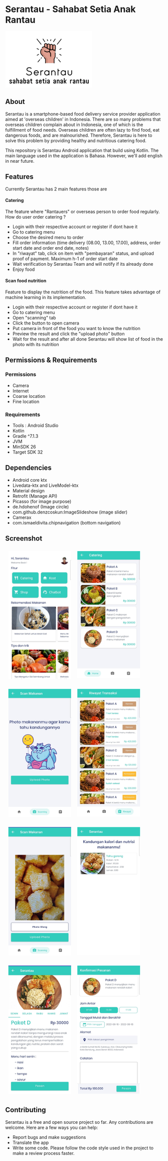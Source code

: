 # Serantau - Sahabat Setia Anak Rantau
![Serantau Logo](screenshots/serantau.png)
## About
Serantau is a smartphone-based food delivery service provider application aimed at 'overseas children' in Indonesia. There are so many problems that overseas children complain about in Indonesia, one of which is the fulfillment of food needs. Overseas children are often lazy to find food, eat dangerous foods, and are malnourished. Therefore, Serantau is here to solve this problem by providing healthy and nutritious catering food.

This repository is Serantau Android application that build using Kotlin. The main language used in the application is Bahasa. However, we'll add english in near future.

## Features

Currently Serantau has 2 main features those are
#### Catering
The feature where "Rantauers" or overseas person to order food regularly. 
How do user order catering ?
- Login with their respective account or register if dont have it
- Go to catering menu
- Choose the desired menu to order
- Fill order information (time delivery (08.00, 13.00, 17.00), address, order start date and order end date, notes)
- In "riwayat" tab, click on item with "pembayaran" status, and upload proof of payment. Maximum h-1 of order start date
- Wait verification by Serantau Team and will notify if its already done
- Enjoy food

#### Scan food nutrition
Feature to display the nutrition of the food. This feature takes advantage of machine learning in its implementation.
- Login with their respective account or register if dont have it
- Go to catering menu
- Open "scanning" tab
- Click the button to open camera
- Put camera in front of the  food you want to know the nutrition
- Preview the result and click the "upload photo" button
- Wait for the result and after all done Serantau will show list of food in the photo with its nutrition 

## Permissions & Requirements

### Permissions 
- Camera
- Internet
- Coarse location
- Fine location

### Requirements
- Tools : Android Studio
- Kotlin
- Gradle ^7.1.3
- JVM
- MinSDK 26
- Target SDK 32

## Dependencies
- Android core ktx
- Livedata-ktx and LiveModel-ktx
- Material design
- Retrofit (Manage API)
- Picasso (for image purpose)
- de.hdohenof (Image circle)
- com.github.denzcoskun:ImageSlideshow (image slider)
- Camerax
- com.ismaeldivita.chipnavigation (bottom navigation)

## Screenshot

[<img src="/screenshots/dashboard.jpeg"
width="200" align="left"
    hspace="10" vspace="10">](screenshots/dashboard.jpeg)
    
[<img src="/screenshots/menu.jpeg"
width="200" align="center"
    hspace="10" vspace="10">](screenshots/menu.jpeg)
    
[<img src="/screenshots/scan_food.jpeg"
width="200" align="left"
    hspace="10" vspace="10">](screenshots/scan_food.jpeg)

[<img src="/screenshots/history_transaction.jpeg"
width="200" align="center"
    hspace="10" vspace="10">](screenshots/history_transaction.jpeg)

[<img src="/screenshots/preview_photo.jpeg"
width="200" align="left"
    hspace="10" vspace="10">](screenshots/preview_photo.jpeg)
    
[<img src="/screenshots/result_scan.jpeg"
width="200" align="center"
    hspace="10" vspace="10">](screenshots/result_scan.jpeg)
    
[<img src="/screenshots/detail_menu.jpeg"
width="200" align="left"
    hspace="10" vspace="10">](screenshots/detail_menu.jpeg)
    
[<img src="/screenshots/order_confirmation.jpeg"
width="200" align="center"
    hspace="10" vspace="10">](screenshots/order_confirmation.jpeg)

## Contributing
Serantau is a free and open source project so far. Any contributions are welcome. Here are a few ways you can help:
 * Report bugs and make suggestions
 * Translate the app
 * Write some code. Please follow the code style used in the project to make a review process faster.
